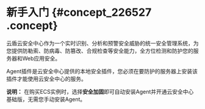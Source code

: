 # 新手入门 {#concept_226527 .concept}

云盾云安全中心作为一个实时识别、分析和预警安全威胁的统一安全管理系统，为您提供防勒索、防病毒、防篡改、合规检查等安全能力，全方位检测和防护您的服务器和Web应用安全。

Agent插件是云安全中心提供的本地安全插件，您必须在要防护的服务器上安装该插件才能使用云安全中心的服务。

**说明：** 在购买ECS实例时，选择**安全加固**即可自动安装Agent并开通云安全中心基础版，无需您手动安装Agent。

  

